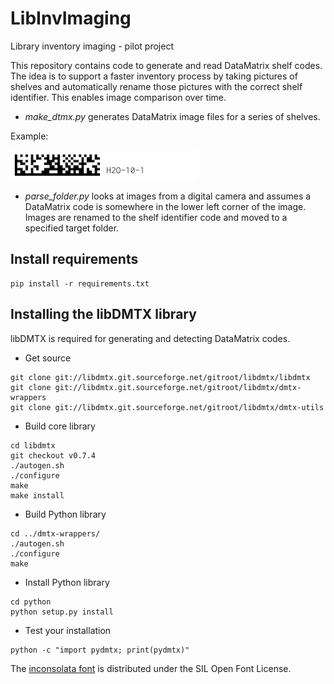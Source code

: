 # LibInvImaging
Library inventory imaging - pilot project

This repository contains code to generate and read DataMatrix shelf
codes. The idea is to support a faster inventory process by taking
pictures of shelves and automatically rename those pictures with the
correct shelf identifier. This enables image comparison over time.

 * _make_dtmx.py_ generates DataMatrix image files for a series of
shelves.

Example:

![Data Matrix code example](https://github.com/Kungbib/LibInvImaging/raw/master/dmtxexamples/H2O-10-1.png)

 * _parse_folder.py_ looks at images from a digital camera and assumes
a DataMatrix code is somewhere in the lower left corner of the image.
Images are renamed to the shelf identifier code and moved to a specified
target folder.


## Install requirements

```
pip install -r requirements.txt
```


## Installing the libDMTX library

libDMTX is required for generating and detecting DataMatrix codes.

* Get source

```
git clone git://libdmtx.git.sourceforge.net/gitroot/libdmtx/libdmtx
git clone git://libdmtx.git.sourceforge.net/gitroot/libdmtx/dmtx-wrappers
git clone git://libdmtx.git.sourceforge.net/gitroot/libdmtx/dmtx-utils
```

* Build core library

```
cd libdmtx
git checkout v0.7.4
./autogen.sh
./configure
make
make install
```

* Build Python library

```
cd ../dmtx-wrappers/
./autogen.sh
./configure
make
```

* Install Python library

```
cd python
python setup.py install
```

* Test your installation

```
python -c "import pydmtx; print(pydmtx)"
```


The [inconsolata font](https://en.wikipedia.org/wiki/Inconsolata) is distributed under the SIL Open Font License.
